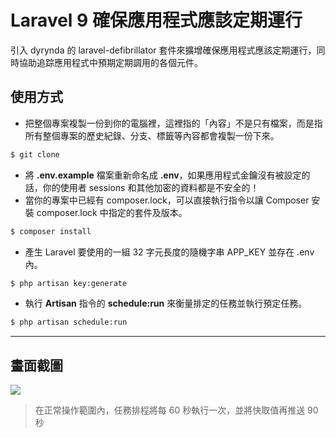 # Laravel 9 確保應用程式應該定期運行

引入 dyrynda 的 laravel-defibrillator 套件來擴增確保應用程式應該定期運行，同時協助追踪應用程式中預期定期調用的各個元件。

## 使用方式
- 把整個專案複製一份到你的電腦裡，這裡指的「內容」不是只有檔案，而是指所有整個專案的歷史紀錄、分支、標籤等內容都會複製一份下來。
```sh
$ git clone
```
- 將 __.env.example__ 檔案重新命名成 __.env__，如果應用程式金鑰沒有被設定的話，你的使用者 sessions 和其他加密的資料都是不安全的！
- 當你的專案中已經有 composer.lock，可以直接執行指令以讓 Composer 安裝 composer.lock 中指定的套件及版本。
```sh
$ composer install
```
- 產生 Laravel 要使用的一組 32 字元長度的隨機字串 APP_KEY 並存在 .env 內。
```sh
$ php artisan key:generate
```
- 執行 __Artisan__ 指令的 __schedule:run__ 來衡量排定的任務並執行預定任務。
```sh
$ php artisan schedule:run
```

----

## 畫面截圖
![](https://i.imgur.com/jvlZUXe.png)
> 在正常操作範圍內，任務排程將每 60 秒執行一次，並將快取值再推送 90 秒